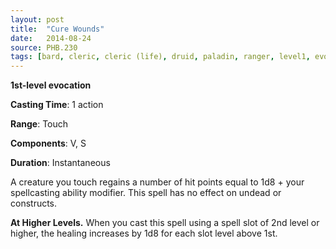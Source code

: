 ```yaml
---
layout: post
title:  "Cure Wounds"
date:   2014-08-24
source: PHB.230
tags: [bard, cleric, cleric (life), druid, paladin, ranger, level1, evocation]
---
```


**1st-level evocation**

**Casting Time**: 1 action

**Range**: Touch

**Components**: V, S

**Duration**: Instantaneous

A creature you touch regains a number of hit points equal to 1d8 + your spellcasting ability modifier. This spell has no effect on undead or constructs.

**At Higher Levels.** When you cast this spell using a spell slot of 2nd level or higher, the healing increases by 1d8 for each slot level above 1st.
